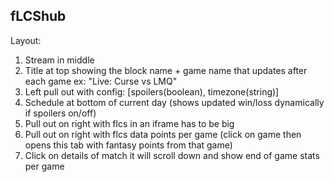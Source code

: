 ## fLCShub

Layout:
1. Stream in middle
2. Title at top showing the block name + game name that updates after each game ex: "Live: Curse vs LMQ"
3. Left pull out with config: [spoilers(boolean), timezone(string)]
4. Schedule at bottom of current day (shows updated win/loss dynamically if spoilers on/off)
5. Pull out on right with flcs in an iframe has to be big
6. Pull out on right with flcs data points per game (click on game then opens this tab with fantasy points from that game)
7. Click on details of match it will scroll down and show end of game stats per game
